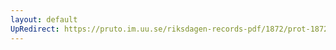 ```yaml
---
layout: default
UpRedirect: https://pruto.im.uu.se/riksdagen-records-pdf/1872/prot-1872--fk--508/prot-1872--fk--508_023.pdf
---
```

